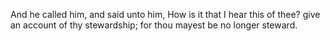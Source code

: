 And he called him, and said unto him, How is it that I hear this of thee? give an account of thy stewardship; for thou mayest be no longer steward.
